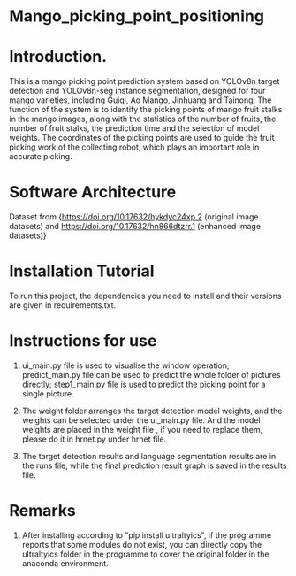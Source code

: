 # Mango_picking_point_positioning

# Introduction.
This is a mango picking point prediction system based on YOLOv8n target detection and YOLOv8n-seg instance segmentation, designed for four mango varieties, including Guiqi, Ao Mango, Jinhuang and Tainong. The function of the system is to identify the picking points of mango fruit stalks in the mango images, along with the statistics of the number of fruits, the number of fruit stalks, the prediction time and the selection of model weights. The coordinates of the picking points are used to guide the fruit picking work of the collecting robot, which plays an important role in accurate picking.

# Software Architecture
Dataset from {https://doi.org/10.17632/hykdyc24xp.2 (original image datasets) and https://doi.org/10.17632/hn866dtzrr.1  (enhanced image datasets)}


# Installation Tutorial
To run this project, the dependencies you need to install and their versions are given in requirements.txt.

# Instructions for use
1. ui_main.py file is used to visualise the window operation; predict_main.py file can be used to predict the whole folder of pictures directly; step1_main.py file is used to predict the picking point for a single picture.

2. The weight folder arranges the target detection model weights, and the weights can be selected under the ui_main.py file. And the model weights  are placed in the weight file , if you need to replace them, please do it in hrnet.py under hrnet file.

3. The target detection results and language segmentation results are in the runs file, while the final prediction result graph is saved in the results file.

# Remarks
1. After installing according to "pip install ultraltyics", if the programme reports that some modules do not exist, you can directly copy the ultraltyics folder in the programme to cover the original folder in the anaconda environment.



